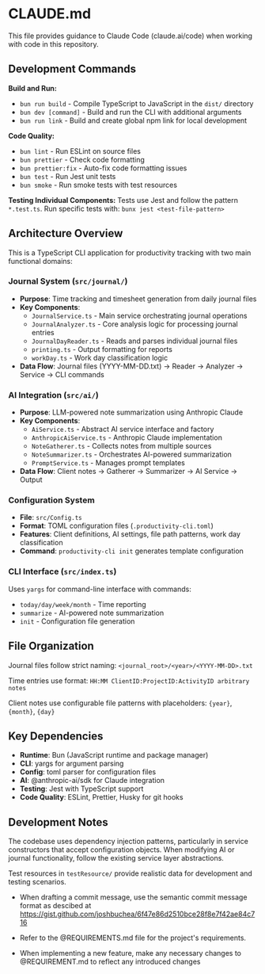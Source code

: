 # CLAUDE.md

This file provides guidance to Claude Code (claude.ai/code) when working with code in this repository.

## Development Commands

**Build and Run:**

- `bun run build` - Compile TypeScript to JavaScript in the `dist/` directory
- `bun dev [command]` - Build and run the CLI with additional arguments
- `bun run link` - Build and create global npm link for local development

**Code Quality:**

- `bun lint` - Run ESLint on source files
- `bun prettier` - Check code formatting
- `bun prettier:fix` - Auto-fix code formatting issues
- `bun test` - Run Jest unit tests
- `bun smoke` - Run smoke tests with test resources

**Testing Individual Components:**
Tests use Jest and follow the pattern `*.test.ts`. Run specific tests with:
`bunx jest <test-file-pattern>`

## Architecture Overview

This is a TypeScript CLI application for productivity tracking with two main functional domains:

### Journal System (`src/journal/`)

- **Purpose**: Time tracking and timesheet generation from daily journal files
- **Key Components**:
  - `JournalService.ts` - Main service orchestrating journal operations
  - `JournalAnalyzer.ts` - Core analysis logic for processing journal entries
  - `JournalDayReader.ts` - Reads and parses individual journal files
  - `printing.ts` - Output formatting for reports
  - `workDay.ts` - Work day classification logic
- **Data Flow**: Journal files (YYYY-MM-DD.txt) → Reader → Analyzer → Service → CLI commands

### AI Integration (`src/ai/`)

- **Purpose**: LLM-powered note summarization using Anthropic Claude
- **Key Components**:
  - `AiService.ts` - Abstract AI service interface and factory
  - `AnthropicAiService.ts` - Anthropic Claude implementation
  - `NoteGatherer.ts` - Collects notes from multiple sources
  - `NoteSummarizer.ts` - Orchestrates AI-powered summarization
  - `PromptService.ts` - Manages prompt templates
- **Data Flow**: Client notes → Gatherer → Summarizer → AI Service → Output

### Configuration System

- **File**: `src/Config.ts`
- **Format**: TOML configuration files (`.productivity-cli.toml`)
- **Features**: Client definitions, AI settings, file path patterns, work day classification
- **Command**: `productivity-cli init` generates template configuration

### CLI Interface (`src/index.ts`)

Uses `yargs` for command-line interface with commands:

- `today/day/week/month` - Time reporting
- `summarize` - AI-powered note summarization
- `init` - Configuration file generation

## File Organization

Journal files follow strict naming: `<journal_root>/<year>/<YYYY-MM-DD>.txt`

Time entries use format: `HH:MM ClientID:ProjectID:ActivityID arbitrary notes`

Client notes use configurable file patterns with placeholders: `{year}`, `{month}`, `{day}`

## Key Dependencies

- **Runtime**: Bun (JavaScript runtime and package manager)
- **CLI**: yargs for argument parsing
- **Config**: toml parser for configuration files
- **AI**: @anthropic-ai/sdk for Claude integration
- **Testing**: Jest with TypeScript support
- **Code Quality**: ESLint, Prettier, Husky for git hooks

## Development Notes

The codebase uses dependency injection patterns, particularly in service constructors that accept configuration objects. When modifying AI or journal functionality, follow the existing service layer abstractions.

Test resources in `testResource/` provide realistic data for development and testing scenarios.

- When drafting a commit message, use the semantic commit message format as descibed at https://gist.github.com/joshbuchea/6f47e86d2510bce28f8e7f42ae84c716

- Refer to the @REQUIREMENTS.md file for the project's requirements.

- When implementing a new feature, make any necessary changes to @REQUIREMENT.md to reflect any introduced changes
